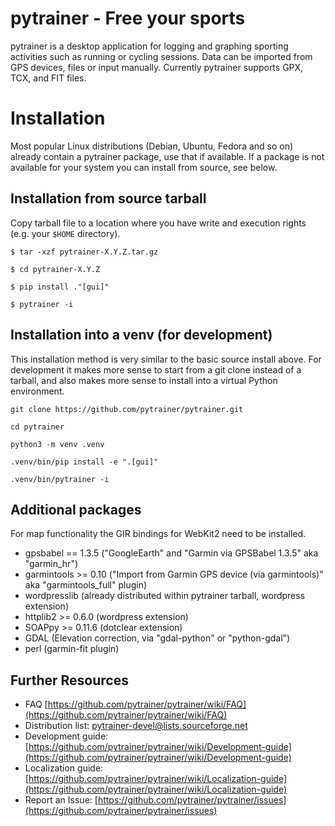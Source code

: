 pytrainer - Free your sports
==================================================
pytrainer is a desktop application for logging and graphing sporting
activities such as running or cycling sessions. Data can be imported from GPS
devices, files or input manually. Currently pytrainer supports GPX, TCX, and
FIT files.

Installation
============
Most popular Linux distributions (Debian, Ubuntu, Fedora and so on) already
contain a pytrainer package, use that if available. If a package is not
available for your system you can install from source, see below.

Installation from source tarball
-----------------
Copy tarball file to a location where you have write and execution rights (e.g. your `$HOME` directory).

`$ tar -xzf pytrainer-X.Y.Z.tar.gz`

`$ cd pytrainer-X.Y.Z`

`$ pip install ."[gui]"`

`$ pytrainer -i`

Installation into a venv (for development)
------------------------------------------
This installation method is very similar to the basic source install above.
For development it makes more sense to start from a git clone instead of a
tarball, and also makes more sense to install into a virtual Python
environment.

`git clone https://github.com/pytrainer/pytrainer.git`

`cd pytrainer`

`python3 -m venv .venv`

`.venv/bin/pip install -e ".[gui]"`

`.venv/bin/pytrainer -i`

Additional packages
-------------------
For map functionality the GIR bindings for WebKit2 need to be installed.

* gpsbabel == 1.3.5 ("GoogleEarth" and "Garmin via GPSBabel 1.3.5" aka "garmin_hr")
* garmintools >= 0.10 ("Import from Garmin GPS device (via garmintools)" aka "garmintools_full" plugin)
* wordpresslib (already distributed within pytrainer tarball, wordpress extension)
* httplib2 >= 0.6.0 (wordpress extension)
* SOAPpy >= 0.11.6 (dotclear extension)
* GDAL (Elevation correction, via "gdal-python" or "python-gdal")
* perl (garmin-fit plugin)

Further Resources
-----------------
* FAQ [https://github.com/pytrainer/pytrainer/wiki/FAQ](https://github.com/pytrainer/pytrainer/wiki/FAQ)
* Distribution list: pytrainer-devel@lists.sourceforge.net
* Development guide: [https://github.com/pytrainer/pytrainer/wiki/Development-guide](https://github.com/pytrainer/pytrainer/wiki/Development-guide)
* Localization guide: [https://github.com/pytrainer/pytrainer/wiki/Localization-guide](https://github.com/pytrainer/pytrainer/wiki/Localization-guide)
* Report an Issue: [https://github.com/pytrainer/pytrainer/issues](https://github.com/pytrainer/pytrainer/issues)
